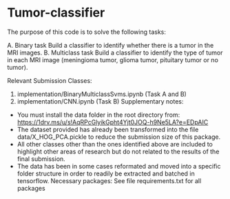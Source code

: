 # Tumor-classifier

The purpose of this code is to solve the following tasks:

A. Binary task
Build a classifier to identify whether there is a tumor in the MRI images.
B. Multiclass task
Build a classifier to identify the type of tumor in each MRI image (meningioma tumor, glioma tumor, pituitary tumor or no tumor). 

Relevant Submission Classes:
1. implementation/BinaryMulticlassSvms.ipynb (Task A and B)
2. implementation/CNN.ipynb (Task B)
Supplementary notes:
- You must install the data folder in the root directory from: https://1drv.ms/u/s!AqRPcGlyikGpht4Yjt0JOQ-h9Ne5LA?e=EDpAIC 
- The dataset provided has already been transformed into the file data/X_HOG_PCA.pickle to reduce the submission size of this package.
- All other classes other than the ones identified above are included to highlight other areas of research but do not related to the results of the final submission.
- The data has been in some cases reformated and moved into a specific folder structure in order to readily be extracted and batched in tensorflow.
Necessary packages:
See file requirements.txt for all packages
